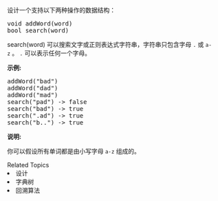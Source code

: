 <p>设计一个支持以下两种操作的数据结构：</p>

<pre>void addWord(word)
bool search(word)
</pre>

<p>search(word)&nbsp;可以搜索文字或正则表达式字符串，字符串只包含字母&nbsp;<code>.</code>&nbsp;或&nbsp;<code>a-z</code>&nbsp;。&nbsp;<code>.</code> 可以表示任何一个字母。</p>

<p><strong>示例:</strong></p>

<pre>addWord(&quot;bad&quot;)
addWord(&quot;dad&quot;)
addWord(&quot;mad&quot;)
search(&quot;pad&quot;) -&gt; false
search(&quot;bad&quot;) -&gt; true
search(&quot;.ad&quot;) -&gt; true
search(&quot;b..&quot;) -&gt; true
</pre>

<p><strong>说明:</strong></p>

<p>你可以假设所有单词都是由小写字母 <code>a-z</code>&nbsp;组成的。</p>
<div><div>Related Topics</div><div><li>设计</li><li>字典树</li><li>回溯算法</li></div></div>